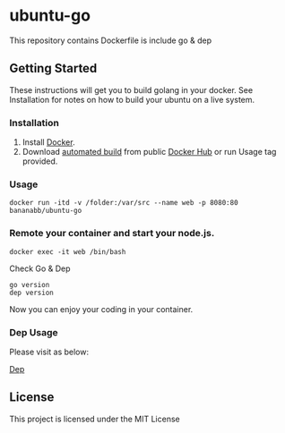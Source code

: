 # ubuntu-go

This repository contains Dockerfile is include go & dep

## Getting Started
These instructions will get you to build golang in your docker. See Installation for notes on how to build your ubuntu on a live system.

### Installation
1. Install [Docker](https://www.docker.com/).
2. Download [automated build](https://hub.docker.com/r/bananabb/ubuntu-go/) from public [Docker Hub](https://hub.docker.com/) or run Usage tag provided.

### Usage
```
docker run -itd -v /folder:/var/src --name web -p 8080:80 bananabb/ubuntu-go
```

### Remote your container and start your node.js.
```
docker exec -it web /bin/bash
```

Check Go & Dep
```
go version
dep version
```
Now you can enjoy your coding in your container.

### Dep Usage
Please visit as below:

[Dep](https://github.com/golang/dep)

## License
This project is licensed under the MIT License